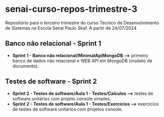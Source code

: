 # senai-curso-repos-trimestre-3
Repositório para o terceiro trimestre do curso Técnico de Desenvolvimento de Sistemas na Escola Senai Paulo Skaf. A partir de 24/07/2024

## Banco não relacional - Sprint 1
- **Sprint 1 - Banco não relacional/MinimalApiMongoDB -->** primeiro banco de dados não relacional e WEB API em MongoDB (modelo de documento).

## Testes de software - Sprint 2
- **Sprint 2 - Testes de software/Aula 1 - Testes/Calculos -->** testes de software unitários com projeto console simples.
- **Sprint 2 - Testes de software/Aula 1 - Testes/Exercicios -->** exercícios de testes de software unitários com projetos console.
